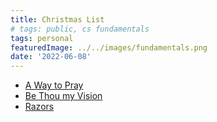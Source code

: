 ```yaml
---
title: Christmas List
# tags: public, cs fundamentals
tags: personal
featuredImage: ../../images/fundamentals.png
date: '2022-06-08'
---
```


- [A Way to Pray](https://www.heritagebooks.org/products/a-way-to-pray-a-biblical-method-for-enriching-your-prayer-life-henry.html)
- [Be Thou my Vision](https://www.heritagebooks.org/products/be-thou-my-vision-a-liturgy-for-daily-worship-gift-edition-gibson.html)
- [Razors](https://www.jeremysrazors.com/collections/jeremys-shaving/products/jeremy-s-starter-kit?selling_plan=2743926997)
